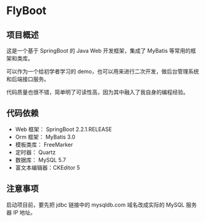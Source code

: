 # FlyBoot

## 项目概述
这是一个基于 SpringBoot 的 Java Web 开发框架，集成了 MyBatis 等常用的框架和类库。  

可以作为一个给初学者学习的 demo，也可以用来进行二次开发，做后台管理系统和后端接口服务。  

代码质量也很不错，简单明了可读性高，因为其中融入了我自身的编程经验。  

## 代码依赖
* Web 框架： SpringBoot 2.2.1.RELEASE
* Orm 框架： MyBatis 3.0
* 模板类库： FreeMarker
* 定时器： Quartz
* 数据库： MySQL 5.7
* 富文本编辑器：CKEditor 5

## 注意事项
启动项目前，要先把 jdbc 链接中的 mysqldb.com 域名改成实际的 MySQL 服务器 IP 地址。



